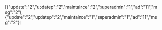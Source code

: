 [{"update":"2","updatep":"2","maintaince":"2","superadmin":"1","ad":"11","msg":"2"},{"update":"2","updatep":"2","maintaince":"1","superadmin":"1","ad":"11","msg":"2"}]
